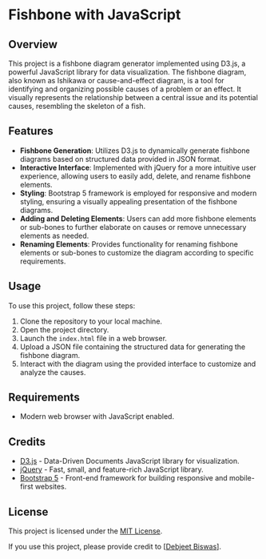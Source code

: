 # Fishbone with JavaScript

## Overview
This project is a fishbone diagram generator implemented using D3.js, a powerful JavaScript library for data visualization. The fishbone diagram, also known as Ishikawa or cause-and-effect diagram, is a tool for identifying and organizing possible causes of a problem or an effect. It visually represents the relationship between a central issue and its potential causes, resembling the skeleton of a fish.

## Features
- **Fishbone Generation**: Utilizes D3.js to dynamically generate fishbone diagrams based on structured data provided in JSON format.
- **Interactive Interface**: Implemented with jQuery for a more intuitive user experience, allowing users to easily add, delete, and rename fishbone elements.
- **Styling**: Bootstrap 5 framework is employed for responsive and modern styling, ensuring a visually appealing presentation of the fishbone diagrams.
- **Adding and Deleting Elements**: Users can add more fishbone elements or sub-bones to further elaborate on causes or remove unnecessary elements as needed.
- **Renaming Elements**: Provides functionality for renaming fishbone elements or sub-bones to customize the diagram according to specific requirements.

## Usage
To use this project, follow these steps:
1. Clone the repository to your local machine.
2. Open the project directory.
3. Launch the `index.html` file in a web browser.
4. Upload a JSON file containing the structured data for generating the fishbone diagram.
5. Interact with the diagram using the provided interface to customize and analyze the causes.

## Requirements
- Modern web browser with JavaScript enabled.

## Credits
- [D3.js](https://d3js.org/) - Data-Driven Documents JavaScript library for visualization.
- [jQuery](https://jquery.com/) - Fast, small, and feature-rich JavaScript library.
- [Bootstrap 5](https://getbootstrap.com/) - Front-end framework for building responsive and mobile-first websites.

## License
This project is licensed under the [MIT License](LICENSE).

If you use this project, please provide credit to [<a href="https://github.com/Ctmax-ui/Fishbone_with_Js/">Debjeet Biswas</a>].
